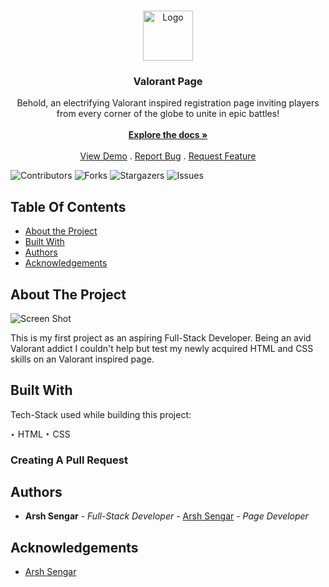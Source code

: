 <br/>
<p align="center">
  <a href="https://github.com/arshsengar/Project_1_Valorant_Page">
    <img src="https://ibb.co/3CJkpQJ" alt="Logo" width="80" height="80">
  </a>

  <h3 align="center">Valorant Page</h3>

  <p align="center">
    Behold, an electrifying Valorant inspired registration page inviting players from every corner of the globe to unite in epic battles!
    <br/>
    <br/>
    <a href="https://github.com/arshsengar/Project_1_Valorant_Page"><strong>Explore the docs »</strong></a>
    <br/>
    <br/>
    <a href="https://github.com/arshsengar/Project_1_Valorant_Page">View Demo</a>
    .
    <a href="https://github.com/arshsengar/Project_1_Valorant_Page/issues">Report Bug</a>
    .
    <a href="https://github.com/arshsengar/Project_1_Valorant_Page/issues">Request Feature</a>
  </p>
</p>

![Contributors](https://img.shields.io/github/contributors/arshsengar/Project_1_Valorant_Page?color=dark-green) ![Forks](https://img.shields.io/github/forks/arshsengar/Project_1_Valorant_Page?style=social) ![Stargazers](https://img.shields.io/github/stars/arshsengar/Project_1_Valorant_Page?style=social) ![Issues](https://img.shields.io/github/issues/arshsengar/Project_1_Valorant_Page) 

## Table Of Contents

* [About the Project](#about-the-project)
* [Built With](#built-with)
* [Authors](#authors)
* [Acknowledgements](#acknowledgements)

## About The Project

![Screen Shot](https://ibb.co/sWN3qJ0)

This is my first project as an aspiring Full-Stack Developer. Being an avid Valorant addict I couldn't help but test my newly acquired HTML and CSS  skills on an Valorant inspired page.

## Built With

Tech-Stack used while building this project:

‣ HTML
‣ CSS

### Creating A Pull Request



## Authors

* **Arsh Sengar** - *Full-Stack Developer* - [Arsh Sengar](https://github.com/ARSHSENGAR) - *Page Developer*

## Acknowledgements

* [Arsh Sengar](https://github.com/ARSHSENGAR)
